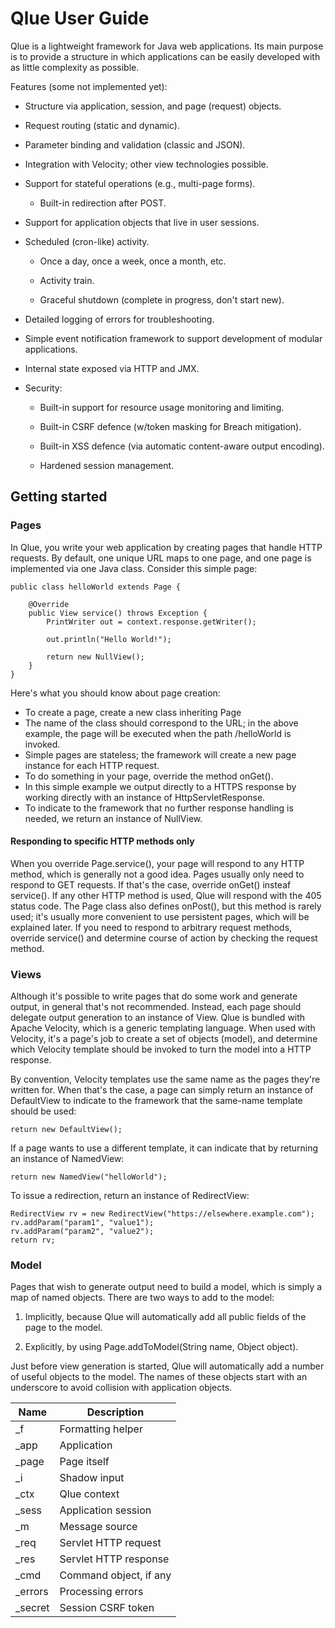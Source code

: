 # Qlue User Guide

Qlue is a lightweight framework for Java web applications. Its main purpose is to provide a structure
in which applications can be easily developed with as little complexity as possible.

Features (some not implemented yet):

- Structure via application, session, and page (request) objects.

- Request routing (static and dynamic).

- Parameter binding and validation (classic and JSON).

- Integration with Velocity; other view technologies possible.

- Support for stateful operations (e.g., multi-page forms).

  - Built-in redirection after POST.

- Support for application objects that live in user sessions.

- Scheduled (cron-like) activity.

  - Once a day, once a week, once a month, etc.

  - Activity train.

  - Graceful shutdown (complete in progress, don't start new).

- Detailed logging of errors for troubleshooting.

- Simple event notification framework to support development of modular applications.

- Internal state exposed via HTTP and JMX.

- Security:

  - Built-in support for resource usage monitoring and limiting.

  - Built-in CSRF defence (w/token masking for Breach mitigation).

  - Built-in XSS defence (via automatic content-aware output encoding).

  - Hardened session management.

## Getting started

### Pages

In Qlue, you write your web application by creating pages that handle HTTP requests. By default, one unique URL maps to one page, and one page is implemented via one Java class. Consider this simple page:

	public class helloWorld extends Page {

		@Override
		public View service() throws Exception {
			PrintWriter out = context.response.getWriter();

			out.println("Hello World!");

			return new NullView();
		}
	}
	
Here's what you should know about page creation:
	
 * To create a page, create a new class inheriting Page
 * The name of the class should correspond to the URL; in the above example, the page will be executed when the path /helloWorld is invoked.
 * Simple pages are stateless; the framework will create a new page instance for each HTTP request.
 * To do something in your page, override the method onGet().
 * In this simple example we output directly to a HTTPS response by working directly with an instance of HttpServletResponse.
 * To indicate to the framework that no further response handling is needed, we return an instance of NullView.
	
#### Responding to specific HTTP methods only

When you override Page.service(), your page will respond to any HTTP method, which is generally not a good idea. Pages usually only need to respond to GET requests. If that's the case, override onGet() insteaf service(). If any other HTTP method is used, Qlue will respond with the 405 status code. The Page class also defines onPost(), but this method is rarely used; it's usually more convenient to use persistent pages, which will be explained later. If you need to respond to arbitrary request methods, override service() and determine course of action by checking the request method.
	
### Views

Although it's possible to write pages that do some work and generate output, in general that's not recommended. Instead, each page should delegate output generation to an instance of View. Qlue is bundled with Apache Velocity, which is a generic templating language. When used with Velocity, it's a page's job to create a set of objects (model), and determine which Velocity template should be invoked to turn the model into a HTTP response.

By convention, Velocity templates use the same name as the pages they're written for. When that's the case, a page can simply return an instance of DefaultView to indicate to the framework that the same-name template should be used:

	return new DefaultView();
	
If a page wants to use a different template, it can indicate that by returning an instance of NamedView:

	return new NamedView("helloWorld");
	
To issue a redirection, return an instance of RedirectView:

	RedirectView rv = new RedirectView("https://elsewhere.example.com");
	rv.addParam("param1", "value1");
	rv.addParam("param2", "value2");
	return rv;
	
### Model

Pages that wish to generate output need to build a model, which is simply a map of named objects. There are two ways to add to the model:

 1. Implicitly, because Qlue will automatically add all public fields of the page to the model.
 
 2. Explicitly, by using Page.addToModel(String name, Object object).

Just before view generation is started, Qlue will automatically add a number of useful objects to the model. The names of these objects start with an underscore to avoid collision with application objects.

| Name    | Description            |
| ----    | -----------            |
| _f      | Formatting helper      |
| _app    | Application            |
| _page   | Page itself            |
| _i      | Shadow input           |
| _ctx    | Qlue context           |
| _sess   | Application session    |
| _m      | Message source         |
| _req    | Servlet HTTP request   |
| _res    | Servlet HTTP response  |
| _cmd    | Command object, if any |
| _errors | Processing errors      |
| _secret | Session CSRF token     |
